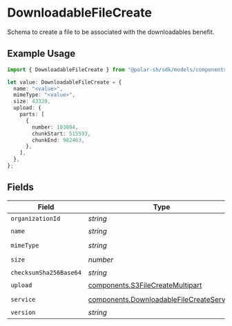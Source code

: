 # DownloadableFileCreate

Schema to create a file to be associated with the downloadables benefit.

## Example Usage

```typescript
import { DownloadableFileCreate } from "@polar-sh/sdk/models/components";

let value: DownloadableFileCreate = {
  name: "<value>",
  mimeType: "<value>",
  size: 43320,
  upload: {
    parts: [
      {
        number: 103084,
        chunkStart: 515593,
        chunkEnd: 982463,
      },
    ],
  },
};
```

## Fields

| Field                                                                                                | Type                                                                                                 | Required                                                                                             | Description                                                                                          |
| ---------------------------------------------------------------------------------------------------- | ---------------------------------------------------------------------------------------------------- | ---------------------------------------------------------------------------------------------------- | ---------------------------------------------------------------------------------------------------- |
| `organizationId`                                                                                     | *string*                                                                                             | :heavy_minus_sign:                                                                                   | N/A                                                                                                  |
| `name`                                                                                               | *string*                                                                                             | :heavy_check_mark:                                                                                   | N/A                                                                                                  |
| `mimeType`                                                                                           | *string*                                                                                             | :heavy_check_mark:                                                                                   | N/A                                                                                                  |
| `size`                                                                                               | *number*                                                                                             | :heavy_check_mark:                                                                                   | N/A                                                                                                  |
| `checksumSha256Base64`                                                                               | *string*                                                                                             | :heavy_minus_sign:                                                                                   | N/A                                                                                                  |
| `upload`                                                                                             | [components.S3FileCreateMultipart](../../models/components/s3filecreatemultipart.md)                 | :heavy_check_mark:                                                                                   | N/A                                                                                                  |
| `service`                                                                                            | [components.DownloadableFileCreateService](../../models/components/downloadablefilecreateservice.md) | :heavy_check_mark:                                                                                   | N/A                                                                                                  |
| `version`                                                                                            | *string*                                                                                             | :heavy_minus_sign:                                                                                   | N/A                                                                                                  |